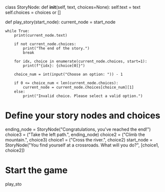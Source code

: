 class StoryNode:
    def __init__(self, text, choices=None):
        self.text = text
        self.choices = choices or []

def play_story(start_node):
    current_node = start_node
    
    while True:
        print(current_node.text)
        
        if not current_node.choices:
            print("The end of the story.")
            break
        
        for idx, choice in enumerate(current_node.choices, start=1):
            print(f"{idx}: {choice[0]}")
        
        choice_num = int(input("Choose an option: ")) - 1
        
        if 0 <= choice_num < len(current_node.choices):
            current_node = current_node.choices[choice_num][1]
        else:
            print("Invalid choice. Please select a valid option.")

# Define your story nodes and choices
ending_node = StoryNode("Congratulations, you've reached the end!")
choice3 = ("Take the left path.", ending_node)
choice2 = ("Climb the mountain.", choice3)
choice1 = ("Cross the river.", choice2)
start_node = StoryNode("You find yourself at a crossroads. What will you do?", [choice1, choice2])

# Start the game
play_sto
